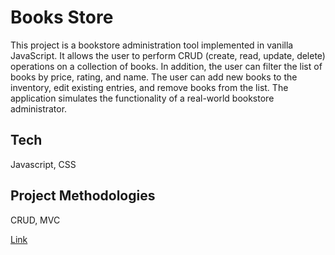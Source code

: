 
# Books Store

This project is a bookstore administration tool implemented in vanilla JavaScript. It allows the user to perform CRUD (create, read, update, delete) operations on a collection of books. In addition, the user can filter the list of books by price, rating, and name. The user can add new books to the inventory, edit existing entries, and remove books from the list. The application simulates the functionality of a real-world bookstore administrator.

## Tech
Javascript, CSS

## Project Methodologies
CRUD, MVC


<a href="https://avishaidotan.github.io/books-shop/">Link<a/>


